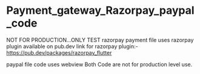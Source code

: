 # Payment_gateway_Razorpay_paypal_code
NOT FOR PRODUCTION...ONLY TEST
razorpay payment file uses razorpay plugin available on pub.dev
link for razorpay plugin:-https://pub.dev/packages/razorpay_flutter

paypal file code uses webview 
Both Code are not for production level use.

